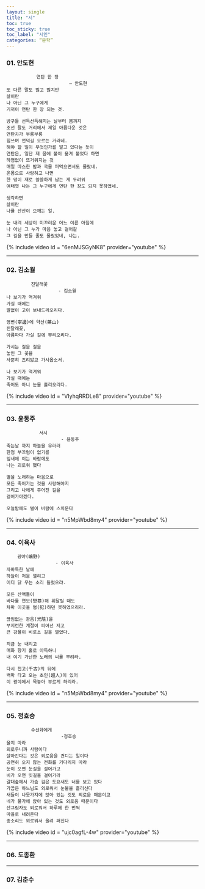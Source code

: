 ```yaml
---
layout: single
title: "시"
toc: true
toc_sticky: true
toc_label: "시인"
categories: “문학”
---
```

### 01. 안도현
               연탄 한 장
                           ― 안도현
    또 다른 말도 많고 많지만
    삶이란
    나 아닌 그 누구에게
    기꺼이 연탄 한 장 되는 것.

    방구들 선득선득해지는 날부터 봄까지
    조선 팔도 거리에서 제일 아름다운 것은
    연탄차가 부릉부릉
    힘쓰며 언덕길 오르는 거라네.
    해야 할 일이 무엇인가를 알고 있다는 듯이
    연탄은, 일단 제 몸에 불이 옮겨 붙었다 하면
    하염없이 뜨거워지는 것
    매일 따스한 밥과 국물 퍼먹으면서도 몰랐네.
    온몸으로 사랑하고 나면
    한 덩이 재로 쓸쓸하게 남는 게 두려워
    여태껏 나는 그 누구에게 연탄 한 장도 되지 못하였네.

    생각하면
    삶이란
    나를 산산이 으깨는 일.

    눈 내려 세상이 미끄러운 어느 이른 아침에
    나 아닌 그 누가 마음 놓고 걸어갈
    그 길을 만들 줄도 몰랐었네, 나는.
{% include video id = "6enMJSGyNK8" provider="youtube" %}

--- 
### 02. 김소월 
             진달래꽃
                       - 김소월
    나 보기가 역겨워
    가실 때에는
    말없이 고이 보내드리오리다.

    영변(寧邊)에 약산(藥山)
    진달래꽃,
    아름따다 가실 길에 뿌리오리다.

    가시는 걸음 걸음
    놓인 그 꽃을
    사뿐히 즈려밟고 가시옵소서.

    나 보기가 역겨워
    가실 때에는
    죽어도 아니 눈물 흘리오리다.
{% include video id = "VIyhqRRDLe8" provider="youtube" %}

---
### 03. 윤동주
                서시
                        - 윤동주
    죽는날 까지 하늘을 우러러
    한점 부끄럼이 없기를
    잎새에 이는 바람에도
    나는 괴로워 했다

    별을 노래하는 마음으로
    모든 죽어가는 것을 사랑해야지
    그리고 나에게 주어진 길을
    걸어가야겠다.

    오늘밤에도 별이 바람에 스치운다
{% include video id = "n5MpWbd8my4" provider="youtube" %}

---
### 04. 이육사
        광야(曠野)
                      - 이육사
    까마득한 날에 
    하늘이 처음 열리고 
    어디 닭 우는 소리 들렸으랴.   
 
    모든 산맥들이 
    바다를 연모(戀慕)해 휘달릴 때도 
    차마 이곳을 범(犯)하던 못하였으리라.   

    끊임없는 광음(光陰)을 
    부지런한 계절이 피어선 지고 
    큰 강물이 비로소 길을 열었다.   
 
    지금 눈 내리고 
    매화 향기 홀로 아득하니 
    내 여기 가난한 노래의 씨를 뿌려라.   
 
    다시 천고(千古)의 뒤에 
    백마 타고 오는 초인(超人)이 있어
    이 광야에서 목놓아 부르게 하리라.
{% include video id = "n5MpWbd8my4" provider="youtube" %}

---
### 05. 정호승
             수선화에게 
                        -정호승
    울지 마라
    외로우니까 사람이다
    살아간다는 것은 외로움을 견디는 일이다
    공연히 오지 않는 전화를 기다리지 마라
    눈이 오면 눈길을 걸어가고
    비가 오면 빗길을 걸어가라
    갈대숲에서 가슴 검은 도요새도 너를 보고 있다
    가끔은 하느님도 외로워서 눈물을 흘리신다
    새들이 나뭇가지에 앉아 있는 것도 외로움 때문이고
    네가 물가에 앉아 있는 것도 외로움 때문이다
    산그림자도 외로워서 하루에 한 번씩
    마을로 내려온다
    종소리도 외로워서 울려 퍼진다
{% include video id = "ujc0agfL-4w" provider="youtube" %}

---
### 06. 도종환


---
### 07. 김춘수

